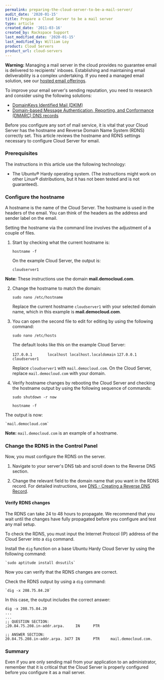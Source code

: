 ```yaml
---
permalink: preparing-the-cloud-server-to-be-a-mail-server/
audit_date: '2020-01-15'
title: Prepare a Cloud Server to be a mail server
type: article
created_date: '2011-03-16'
created_by: Rackspace Support
last_modified_date: '2020-01-15'
last_modified_by: William Loy
product: Cloud Servers
product_url: cloud-servers
---
```


**Warning:** Managing a mail server in the cloud provides no guarantee email is delivered to recipients' inboxes. Establishing and maintaining email deliverability is a complex undertaking. If you need a managed email solution, see our [hosted email offerings](/support/how-to/#cloud-office).

To improve your email server's sending reputation, you need to research and consider using the following solutions:

-   [DomainKeys Identified Mail (DKIM)](/support/how-to/rackspace-cloud-dns-additional-resources)
-   [Domain-based Message Authentication, Reporting, and Conformance (DMARC) DNS records](https://www.dmarc.org/index.html)

Before you configure any sort of mail service, it is vital that your Cloud Server has the hostname and Reverse Domain Name System (RDNS) correctly set. This article reviews the hostname and RDNS settings necessary to configure Cloud Server for email.

### Prerequisites

The instructions in this article use the following technology:

-  The Ubuntu&reg; Hardy operating system. (The instructions might work on other Linux&reg;
   distributions, but it has not been tested and is not guaranteed).

### Configure the hostname

A hostname is the name of the Cloud Server. The hostname is used in the headers
of the email. You can think of the headers as the address and sender
label on the email.

Setting the hostname via the command line involves the adjustment of a
couple of files.

1. Start by checking what the current hostname is:

    `hostname -f`

   On the example Cloud Server, the output is:

    `cloudserver1`

  **Note:** These instructions use the domain **mail.democloud.com**.

2. Change the hostname to match the domain:

    `sudo nano /etc/hostname`

    Replace the current hostname `cloudserver1` with your selected domain name, which in this example is **mail.democloud.com**.

3. You can open the second file to edit for editing by using the following command:

    `sudo nano /etc/hosts`

    The default looks like this on the example Cloud Server:

    `127.0.0.1       localhost localhost.localdomain`
    `127.0.0.1       cloudserver1`

    Replace `cloudserver1` with `mail.democloud.com`. On the Cloud Server, replace `mail.democloud.com` with your domain.

4. Verify hostname changes by rebooting the Cloud Server and checking the hostname output
   by using the following sequence of commands:

    `sudo shutdown -r now`

    `hostname -f`

The output is now:

    `mail.democloud.com`

**Note:** `mail.democloud.com` is an example of a hostname.


### Change the RDNS in the Control Panel

Now, you must configure the RDNS on the server.

1. Navigate to your server's DNS tab and scroll down to the Reverse DNS
section.

2. Change the relevant field to the domain name that you want
in the RDNS record. For detailed instructions, see [DNS - Creating a Reverse DNS Record](/support/how-to/create-a-reverse-dns-record "DNS - Creating a Reverse DNS Record").

#### Verify RDNS changes

The RDNS can take 24 to 48 hours to propagate. We recommend that you wait until
the changes have fully propagated before you configure and test any mail setup.

To check the RDNS, you must input the Internet Protocol (IP) address of the Cloud Server
into a `dig` command.

Install the `dig` function on a base Ubuntu Hardy Cloud Server by using the following command:

    `sudo aptitude install dnsutils`

Now you can verify that the RDNS changes are correct.

Check the RDNS output by using a `dig` command:

    `dig -x 208.75.84.20`

In this case, the output includes the correct answer:

    dig -x 208.75.84.20
    ...
    ...
    ;; QUESTION SECTION:
    ;20.84.75.208.in-addr.arpa.     IN      PTR

    ;; ANSWER SECTION:
    20.84.75.208.in-addr.arpa. 3477 IN      PTR     mail.democloud.com.

### Summary

Even if you are only sending mail from your application to an administrator, remember that it is critical that the Cloud Server is properly configured before you configure it as a mail server.
